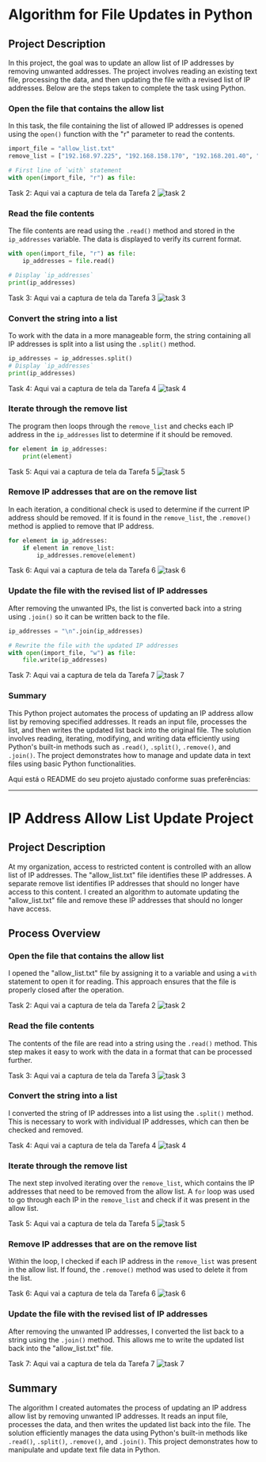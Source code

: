 # Algorithm for File Updates in Python

## Project Description
In this project, the goal was to update an allow list of IP addresses by removing unwanted addresses. The project involves reading an existing text file, processing the data, and then updating the file with a revised list of IP addresses. Below are the steps taken to complete the task using Python.

### Open the file that contains the allow list
In this task, the file containing the list of allowed IP addresses is opened using the `open()` function with the "r" parameter to read the contents.

```python
import_file = "allow_list.txt"
remove_list = ["192.168.97.225", "192.168.158.170", "192.168.201.40", "192.168.58.57"]

# First line of `with` statement
with open(import_file, "r") as file:
```

Task 2: Aqui vai a captura de tela da Tarefa 2
![task 2](https://github.com/user-attachments/assets/690b9472-b5f0-4e59-a77d-40f1287f10dd)


### Read the file contents
The file contents are read using the `.read()` method and stored in the `ip_addresses` variable. The data is displayed to verify its current format.

```python
with open(import_file, "r") as file:
    ip_addresses = file.read()

# Display `ip_addresses`
print(ip_addresses)
```

Task 3: Aqui vai a captura de tela da Tarefa 3
![task 3](https://github.com/user-attachments/assets/afb3ab59-d2cd-4808-94de-7012249b1f07)


### Convert the string into a list
To work with the data in a more manageable form, the string containing all IP addresses is split into a list using the `.split()` method.

```python
ip_addresses = ip_addresses.split()
# Display `ip_addresses`
print(ip_addresses)
```

Task 4: Aqui vai a captura de tela da Tarefa 4
![task 4](https://github.com/user-attachments/assets/98b62257-5d5b-4130-ac83-6a399868574e)


### Iterate through the remove list
The program then loops through the `remove_list` and checks each IP address in the `ip_addresses` list to determine if it should be removed.

```python
for element in ip_addresses:
    print(element)
```

Task 5: Aqui vai a captura de tela da Tarefa 5
![task 5](https://github.com/user-attachments/assets/baa8b11b-0576-426b-bce2-ff8ae2c24652)


### Remove IP addresses that are on the remove list
In each iteration, a conditional check is used to determine if the current IP address should be removed. If it is found in the `remove_list`, the `.remove()` method is applied to remove that IP address.

```python
for element in ip_addresses:
    if element in remove_list:
        ip_addresses.remove(element)
```

Task 6: Aqui vai a captura de tela da Tarefa 6
![task 6](https://github.com/user-attachments/assets/4cbfc528-a820-4485-8d91-0c88a56a7355)


### Update the file with the revised list of IP addresses
After removing the unwanted IPs, the list is converted back into a string using `.join()` so it can be written back to the file.

```python
ip_addresses = "\n".join(ip_addresses)

# Rewrite the file with the updated IP addresses
with open(import_file, "w") as file:
    file.write(ip_addresses)
```

Task 7: Aqui vai a captura de tela da Tarefa 7
![task 7](https://github.com/user-attachments/assets/b90812e7-ce65-4c1e-9ba6-e87e3cd947cf)


### Summary
This Python project automates the process of updating an IP address allow list by removing specified addresses. It reads an input file, processes the list, and then writes the updated list back into the original file. The solution involves reading, iterating, modifying, and writing data efficiently using Python's built-in methods such as `.read()`, `.split()`, `.remove()`, and `.join()`. The project demonstrates how to manage and update data in text files using basic Python functionalities.




Aqui está o README do seu projeto ajustado conforme suas preferências:

---

# IP Address Allow List Update Project

## Project Description

At my organization, access to restricted content is controlled with an allow list of IP addresses. The "allow_list.txt" file identifies these IP addresses. A separate remove list identifies IP addresses that should no longer have access to this content. I created an algorithm to automate updating the "allow_list.txt" file and remove these IP addresses that should no longer have access. 

## Process Overview

### Open the file that contains the allow list
I opened the "allow_list.txt" file by assigning it to a variable and using a `with` statement to open it for reading. This approach ensures that the file is properly closed after the operation.

Task 2: Aqui vai a captura de tela da Tarefa 2
![task 2](https://github.com/user-attachments/assets/690b9472-b5f0-4e59-a77d-40f1287f10dd)

### Read the file contents
The contents of the file are read into a string using the `.read()` method. This step makes it easy to work with the data in a format that can be processed further.

Task 3: Aqui vai a captura de tela da Tarefa 3
![task 3](https://github.com/user-attachments/assets/afb3ab59-d2cd-4808-94de-7012249b1f07)

### Convert the string into a list
I converted the string of IP addresses into a list using the `.split()` method. This is necessary to work with individual IP addresses, which can then be checked and removed.

Task 4: Aqui vai a captura de tela da Tarefa 4
![task 4](https://github.com/user-attachments/assets/98b62257-5d5b-4130-ac83-6a399868574e)

### Iterate through the remove list
The next step involved iterating over the `remove_list`, which contains the IP addresses that need to be removed from the allow list. A `for` loop was used to go through each IP in the `remove_list` and check if it was present in the allow list.

Task 5: Aqui vai a captura de tela da Tarefa 5
![task 5](https://github.com/user-attachments/assets/baa8b11b-0576-426b-bce2-ff8ae2c24652)

### Remove IP addresses that are on the remove list
Within the loop, I checked if each IP address in the `remove_list` was present in the allow list. If found, the `.remove()` method was used to delete it from the list.

Task 6: Aqui vai a captura de tela da Tarefa 6
![task 6](https://github.com/user-attachments/assets/4cbfc528-a820-4485-8d91-0c88a56a7355)

### Update the file with the revised list of IP addresses
After removing the unwanted IP addresses, I converted the list back to a string using the `.join()` method. This allows me to write the updated list back into the "allow_list.txt" file.

Task 7: Aqui vai a captura de tela da Tarefa 7
![task 7](https://github.com/user-attachments/assets/b90812e7-ce65-4c1e-9ba6-e87e3cd947cf)

## Summary

The algorithm I created automates the process of updating an IP address allow list by removing unwanted IP addresses. It reads an input file, processes the data, and then writes the updated list back into the file. The solution efficiently manages the data using Python's built-in methods like `.read()`, `.split()`, `.remove()`, and `.join()`. This project demonstrates how to manipulate and update text file data in Python.


